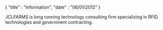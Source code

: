 {
	"title" : "Information",
	"date" : "06/01/2012"
}

JCLFARMS is long running technology consulting firm specializing in RFID
technologies and government contracting. 
